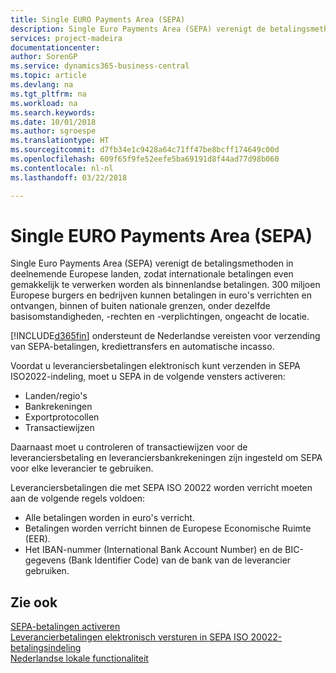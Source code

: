 ```yaml
---
title: Single EURO Payments Area (SEPA)
description: Single Euro Payments Area (SEPA) verenigt de betalingsmethoden in deelnemende Europese landen, zodat internationale betalingen even gemakkelijk te verwerken worden als binnenlandse betalingen.
services: project-madeira
documentationcenter: 
author: SorenGP
ms.service: dynamics365-business-central
ms.topic: article
ms.devlang: na
ms.tgt_pltfrm: na
ms.workload: na
ms.search.keywords: 
ms.date: 10/01/2018
ms.author: sgroespe
ms.translationtype: HT
ms.sourcegitcommit: d7fb34e1c9428a64c71ff47be8bcff174649c00d
ms.openlocfilehash: 609f65f9fe52eefe5ba69191d8f44ad77d98b060
ms.contentlocale: nl-nl
ms.lasthandoff: 03/22/2018

---
```

# <a name="single-euro-payments-area-sepa"></a>Single EURO Payments Area (SEPA)
Single Euro Payments Area (SEPA) verenigt de betalingsmethoden in deelnemende Europese landen, zodat internationale betalingen even gemakkelijk te verwerken worden als binnenlandse betalingen. 300 miljoen Europese burgers en bedrijven kunnen betalingen in euro's verrichten en ontvangen, binnen of buiten nationale grenzen, onder dezelfde basisomstandigheden, -rechten en -verplichtingen, ongeacht de locatie.  

[!INCLUDE[d365fin](../../includes/d365fin_md.md)] ondersteunt de Nederlandse vereisten voor verzending van SEPA-betalingen, krediettransfers en automatische incasso.  

Voordat u leveranciersbetalingen elektronisch kunt verzenden in SEPA ISO2022-indeling, moet u SEPA in de volgende vensters activeren:  

- Landen/regio's  
- Bankrekeningen  
- Exportprotocollen  
- Transactiewijzen  

Daarnaast moet u controleren of transactiewijzen voor de leveranciersbetaling en leveranciersbankrekeningen zijn ingesteld om SEPA voor elke leverancier te gebruiken.  

Leveranciersbetalingen die met SEPA ISO 20022 worden verricht moeten aan de volgende regels voldoen:  

- Alle betalingen worden in euro's verricht.  
- Betalingen worden verricht binnen de Europese Economische Ruimte (EER).  
- Het IBAN-nummer (International Bank Account Number) en de BIC-gegevens (Bank Identifier Code) van de bank van de leverancier gebruiken.  

## <a name="see-also"></a>Zie ook  
 [SEPA-betalingen activeren](how-to-activate-sepa-payments.md)   
 [Leverancierbetalingen elektronisch versturen in SEPA ISO 20022-betalingsindeling](how-to-submit-vendor-payments-electronically-in-sepa-iso-20022-payment-format.md)   
 [Nederlandse lokale functionaliteit](netherlands-local-functionality.md)

